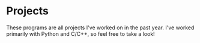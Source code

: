 # Projects

These programs are all projects I've worked on in the past year.
I've worked primarily with Python and C/C++, so feel free to take a look!
